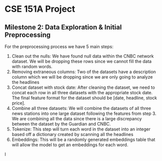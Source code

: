 # CSE 151A Project
## Milestone 2: Data Exploration & Initial Preprocessing

For the preprocessing process we have 5 main steps:
1. Clean out the nulls: We have found null data within the CNBC network dataset. We will be dropping these rows since we cannot fill the data with random words. 
2. Removing extraneous columns: Two of the datasets have a description column which we will be dropping since we are only going to analyze the headlines
3. Concat dataset with stock date: After cleaning the dataset, we need to concat each row in all three datasets with the appropriate stock date. The final feature format for the dataset should be [date, headline, stock price].
4. Combine all three datasets: We will combine the datasets of all three news stations into one large dataset following the features from step 3. We are combining all the data since there is a large discrepancy between the dataset by the Guardian and CNBC. 
5. Tokenize: This step will turn each word in the dataset into an integer based off a dictionary created by scanning all the headlines
6. Embeddings: This will be a randomly generated embeddings table that will allow the model to get an embeddings for each word. 


I
